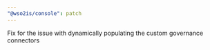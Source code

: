 ```yaml
---
"@wso2is/console": patch
---
```


Fix for the issue with dynamically populating the custom governance connectors
